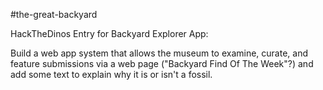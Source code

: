 #the-great-backyard

HackTheDinos Entry for Backyard Explorer App:


Build a web app system that allows the museum to examine, curate, and feature submissions via a web page ("Backyard Find Of The Week"?) and add some text to explain why it is or isn't a fossil.